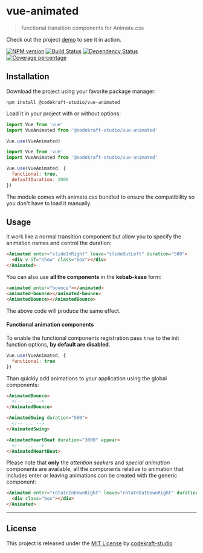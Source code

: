 # vue-animated

> functional transition components for Animate.css

Check out the project [demo](https://codekraft-studio.github.io/vue-animated/) to see it in action.

[![NPM version][npm-image]][npm-url] [![Build Status][travis-image]][travis-url] [![Dependency Status][daviddm-image]][daviddm-url] [![Coverage percentage][coveralls-image]][coveralls-url]

## Installation

Download the project using your favorite package manager:

```
npm install @codekraft-studio/vue-animated
```

Load it in your project with or without options:

```js
import Vue from 'vue'
import VueAnimated from '@codekraft-studio/vue-animated'

Vue.use(VueAnimated)
```

```js
import Vue from 'vue'
import VueAnimated from '@codekraft-studio/vue-animated'

Vue.use(VueAnimated, {
  functional: true,
  defaultDuration: 2000
})
```

The module comes with animate.css bundled to ensure the compatibility so you don't have to load it manually.

## Usage

It work like a normal transition component but allow you to specify the animation names and control the duration:

```html
<Animated enter="slideInRight" leave="slideOutLeft" duration="500">
  <div v-if="show" class="box"></div>
</Animated>
```

You can also use __all the components__ in the __kebab-kase__ form:

```html
<animated enter="bounce"></animated>
<animated-bounce></animated-bounce>
<AnimatedBounce></AnimatedBounce>
```

The above code will produce the same effect.


#### Functional animation components

To enable the functional components registration pass `true` to the init function options, __by default are disabled__.

```js
Vue.use(VueAnimated, {
  functional: true
})
```

Than quickly add animations to your application using the global components:

```html
<AnimatedBounce>
  <!-- ... -->
</AnimatedBounce>

<AnimatedSwing duration="500">
  <!-- ... -->
</AnimatedSwing>

<AnimatedHeartBeat duration="3000" appear>
  <!-- ... -->
</AnimatedHeartBeat>
```

Please note that __only__ the _attention seekers_ and _special animation_ components are available, all the components relative to animation that includes enter or leaving animations can be created with the generic component:

```html
<Animated enter="rotateInDownRight" leave="rotateOutDownRight" duration="2000" mode="out-in" appear>
  <div class="box"></div>
</Animated>
```

---

## License

This project is released under the [MIT License](./LICENSE) by [codekraft-studio](https://codekraft.it/)


[npm-image]: https://badge.fury.io/js/%40codekraft-studio%2Fvue-animated.svg

[npm-url]: https://npmjs.org/package/@codekraft-studio/vue-animated

[daviddm-image]: https://david-dm.org/codekraft-studio/vue-animated.svg?theme=shields.io

[daviddm-url]: https://david-dm.org/codekraft-studio/vue-animated

[travis-image]: https://travis-ci.org/codekraft-studio/vue-animated.svg?branch=master

[travis-url]: https://travis-ci.org/codekraft-studio/vue-animated

[coveralls-image]: https://coveralls.io/repos/codekraft-studio/vue-animated/badge.svg

[coveralls-url]: https://coveralls.io/r/codekraft-studio/vue-animated
